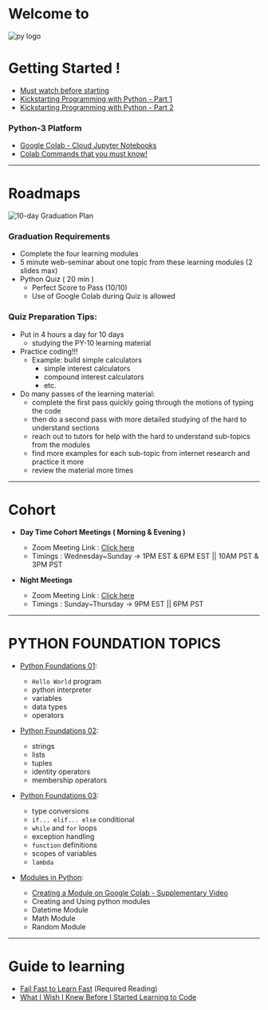 # Welcome to 

![py logo](https://raw.githubusercontent.com/Tech-i-s/techis-python-probation/main/techis_logo.jpg)

# Getting Started !
- [Must watch before starting](https://youtu.be/YnxQup3sveU)
- [Kickstarting Programming with Python - Part 1](https://youtu.be/tVDSnkXh84g)
- [Kickstarting Programming with Python - Part 2](https://youtu.be/8g0FUtxGZJs)
### Python-3 Platform
- [Google Colab - Cloud Jupyter Notebooks](https://colab.research.google.com)
- [Colab Commands that you must know!](https://youtu.be/DZm0X4mmxmU)


***

# Roadmaps

![10-day Graduation Plan](https://i.imgur.com/C9se1Vu.png)

### Graduation Requirements
- Complete the four learning modules
- 5 minute web-seminar about one topic from these learning modules (2 slides max)
- Python Quiz ( 20 min )
  - Perfect Score to Pass (10/10)
  - Use of Google Colab during Quiz is allowed


### Quiz Preparation Tips:
- Put in 4 hours a day for 10 days 
  - studying the PY-10 learning material
- Practice coding!!!
  - Example: build simple calculators 
    - simple interest calculators 
    - compound interest calculators 
    - etc.
- Do many passes of the learning material:
  - complete the first pass quickly going through the motions of typing the code
  - then do a second pass with more detailed studying of the hard to understand sections
  - reach out to tutors for help with the hard to understand sub-topics from the modules
  - find more examples for each sub-topic from internet research and practice it more 
  - review the material more times 

***

# Cohort

- **Day Time Cohort Meetings ( Morning & Evening )**
  - Zoom Meeting Link : [Click here](https://zoom.us/j/98567537762?pwd=TkxQcWFtbm5mbmdVbVJxTW9QNmNIQT09)
  - Timings : Wednesday~Sunday → 1PM EST & 6PM EST || 10AM PST & 3PM PST
  
- **Night Meetings**
  - Zoom Meeting Link : [Click here](https://zoom.us/j/96128675280?pwd=K0ZhL0RCOWdCK2xRaHZaVjNLMmdHZz09)
  - Timings : Sunday~Thursday → 9PM EST || 6PM PST

***

# PYTHON FOUNDATION TOPICS

- [Python Foundations 01](https://github.com/Tech-i-s/python-10/blob/main/Step_1_1a_Python_Foundations_01.ipynb):
  - `Hello World` program
  - python interpreter
  - variables
  - data types
  - operators

- [Python Foundations 02](https://github.com/Tech-i-s/python-10/blob/main/Step_1_1b_Python_Foundations_02.ipynb):
  - strings
  - lists
  - tuples
  - identity operators 
  - membership operators

- [Python Foundations 03](https://github.com/Tech-i-s/python-10/blob/main/Step_1_1c_Python_Foundations_03.ipynb):
  - type conversions 
  - `if... elif... else` conditional 
  - `while` and `for` loops
  - exception handling
  - `function` definitions
  - scopes of variables 
  - `lambda`
  
- [Modules in Python](https://github.com/Tech-i-s/python-10/blob/main/Step_1_1d_Modules_in_Python.ipynb):
  - [Creating a Module on Google Colab - Supplementary Video](https://youtu.be/CEIUuXjmNb4) 
  - Creating and Using python modules
  - Datetime Module
  - Math Module
  - Random Module


***

# Guide to learning

- [Fail Fast to Learn Fast](https://www.lifehack.org/851912/fail-fast) (Required Reading)
- [What I Wish I Knew Before I Started Learning to Code](https://www.freecodecamp.org/news/what-i-wish-i-knew-before-i-started-learning-to-code/)

